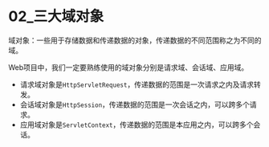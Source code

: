 # 02_三大域对象

域对象：一些用于存储数据和传递数据的对象，传递数据的不同范围称之为不同的域。

Web项目中，我们一定要熟练使用的域对象分别是请求域、会话域、应用域。

- 请求域对象是`HttpServletRequest`，传递数据的范围是一次请求之内及请求转发。
- 会话域对象是`HttpSession`，传递数据的范围是一次会话之内，可以跨多个请求。
- 应用域对象是`ServletContext`，传递数据的范围是本应用之内，可以跨多个会话。